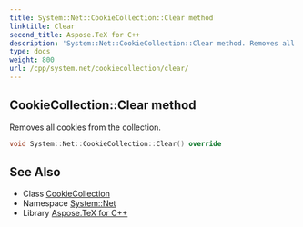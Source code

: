 ```yaml
---
title: System::Net::CookieCollection::Clear method
linktitle: Clear
second_title: Aspose.TeX for C++
description: 'System::Net::CookieCollection::Clear method. Removes all cookies from the collection in C++.'
type: docs
weight: 800
url: /cpp/system.net/cookiecollection/clear/
---
```

## CookieCollection::Clear method


Removes all cookies from the collection.

```cpp
void System::Net::CookieCollection::Clear() override
```

## See Also

* Class [CookieCollection](../)
* Namespace [System::Net](../../)
* Library [Aspose.TeX for C++](../../../)
